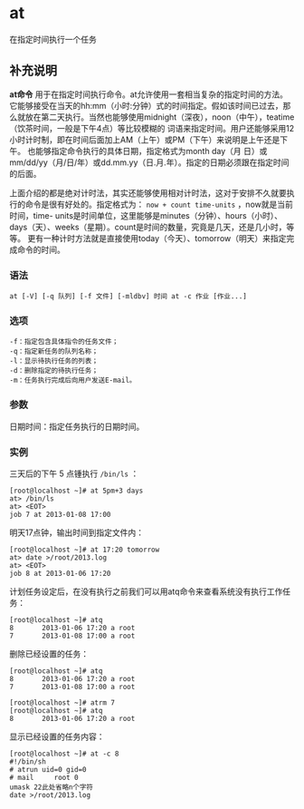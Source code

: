 #  at

在指定时间执行一个任务

##  补充说明

**at命令**
用于在指定时间执行命令。at允许使用一套相当复杂的指定时间的方法。它能够接受在当天的hh:mm（小时:分钟）式的时间指定。假如该时间已过去，那么就放在第二天执行。当然也能够使用midnight（深夜），noon（中午），teatime（饮茶时间，一般是下午4点）等比较模糊的
词语来指定时间。用户还能够采用12小时计时制，即在时间后面加上AM（上午）或PM（下午）来说明是上午还是下午。
也能够指定命令执行的具体日期，指定格式为month day（月
日）或mm/dd/yy（月/日/年）或dd.mm.yy（日.月.年）。指定的日期必须跟在指定时间的后面。

上面介绍的都是绝对计时法，其实还能够使用相对计时法，这对于安排不久就要执行的命令是很有好处的。指定格式为： ` now + count time-units
` ，now就是当前时间，time-
units是时间单位，这里能够是minutes（分钟）、hours（小时）、days（天）、weeks（星期）。count是时间的数量，究竟是几天，还是几小时，等等。
更有一种计时方法就是直接使用today（今天）、tomorrow（明天）来指定完成命令的时间。

###  语法

    
    
    at [-V] [-q 队列] [-f 文件] [-mldbv] 时间 at -c 作业 [作业...]
    

###  选项

    
    
    -f：指定包含具体指令的任务文件；
    -q：指定新任务的队列名称；
    -l：显示待执行任务的列表；
    -d：删除指定的待执行任务；
    -m：任务执行完成后向用户发送E-mail。
    

###  参数

日期时间：指定任务执行的日期时间。

###  实例

三天后的下午 5 点锺执行 ` /bin/ls ` ：

    
    
    [root@localhost ~]# at 5pm+3 days
    at> /bin/ls
    at> <EOT>
    job 7 at 2013-01-08 17:00
    

明天17点钟，输出时间到指定文件内：

    
    
    [root@localhost ~]# at 17:20 tomorrow
    at> date >/root/2013.log
    at> <EOT>
    job 8 at 2013-01-06 17:20
    

计划任务设定后，在没有执行之前我们可以用atq命令来查看系统没有执行工作任务：

    
    
    [root@localhost ~]# atq
    8       2013-01-06 17:20 a root
    7       2013-01-08 17:00 a root
    

删除已经设置的任务：

    
    
    [root@localhost ~]# atq
    8       2013-01-06 17:20 a root
    7       2013-01-08 17:00 a root
    
    [root@localhost ~]# atrm 7
    [root@localhost ~]# atq
    8       2013-01-06 17:20 a root
    

显示已经设置的任务内容：

    
    
    [root@localhost ~]# at -c 8
    #!/bin/sh
    # atrun uid=0 gid=0
    # mail     root 0
    umask 22此处省略n个字符
    date >/root/2013.log
    


